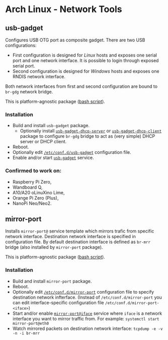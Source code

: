 # Arch Linux - Network Tools

## usb-gadget

Configures USB OTG port as composite gadget.
There are two USB configurations:
- First configuration is designed for *Linux* hosts and exposes one serial port and one network interface.
  It is possible to login through exposed serial port.
- Second configuration is designed for *Windows* hosts and exposes one RNDIS network interface.

Both network interfaces from first and second configuration are bound to `br-gdg` network bridge.

This is platform-agnostic package ([bash script](usb-gadget/usb-gadget.sh)).

### Installation

- Build and install `usb-gadget` package.
  - Optionally install [`usb-gadget-dhcp-server`](usb-gadget/50-br-gdg-dhcp-server.network) or
    [`usb-gadget-dhcp-client`](usb-gadget/50-br-gdg-dhcp-client.network) package to configure `br-gdg` bridge
    to act as (very simple) DHCP server or DHCP client.
- Reboot.
- Optionally edit [`/etc/conf.d/usb-gadget`](usb-gadget/env) configuration file.
- Enable and/or start [`usb-gadget`](usb-gadget/usb-gadget.service) service.

### Confirmed to work on:

- Raspberry Pi Zero,
- Wandboard Q,
- A10/A20 oLinuXino Lime,
- Orange Pi Zero (Plus),
- NanoPi Neo/Neo2.

## mirror-port

Installs `mirror-port@` service template which mirrors trafic from specific network interface.
Destination network interface is specified in configuration file.
By default destination interface is defined as `br-mrr` bridge (also installed by `mirror-port` package).

This is platform-agnostic package ([bash script](mirror-port/mirror-port.sh)).

### Installation

- Build and install `mirror-port` package.
- Reboot.
- Optionally edit [`/etc/conf.d/mirror-port`](mirror-port/env)
  configuration file to specify destination network infterface.
  (Instead of `/etc/conf.d/mirror-port` you can edit interface-specific configuration file
  `/etc/conf.d/mirror-port-<iface>`)
- Start and/or enable [`mirror-port@iface`](mirror-port/mirror-port@.service) service
  where `iface` is a network interface you want to mirror traffic from. For example:
  `systemctl start mirror-port@eth0`
- Watch mirrored packets on destination network interface: `tcpdump -e -v -n -i br-mrr`
